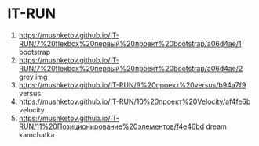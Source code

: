 # IT-RUN
1. https://mushketov.github.io/IT-RUN/7%20flexbox%20первый%20проект%20bootstrap/a06d4ae/1 bootstrap
2. https://mushketov.github.io/IT-RUN/7%20flexbox%20первый%20проект%20bootstrap/a06d4ae/2 grey img
3. https://mushketov.github.io/IT-RUN/9%20проект%20versus/b94a7f9 versus
4. https://mushketov.github.io/IT-RUN/10%20проект%20Velocity/af4fe6b velocity
5. https://mushketov.github.io/IT-RUN/11%20Позиционирование%20элементов/f4e46bd dream kamchatka